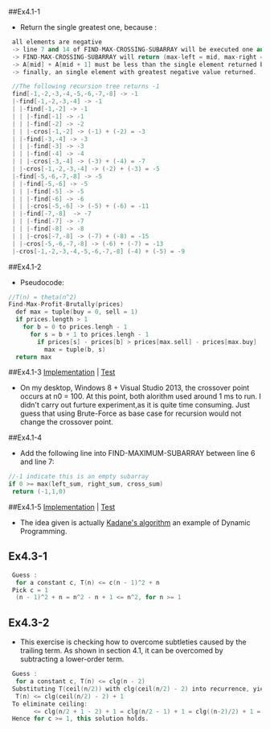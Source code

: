 ##Ex4.1-1
 * Return the single greatest one, because :
```cpp
 all elements are negative
 -> line 7 and 14 of FIND-MAX-CROSSING-SUBARRAY will be executed one and only one time
 -> FIND-MAX-CROSSING-SUBARRAY will return (max-left = mid, max-right = mid + 1, left-sum + right-sum = A[mid] + A[mid + 1])
 -> A[mid] + A[mid + 1] must be less than the single element returned by the same level FIND-MAXIMUM-SUBARRAY
 -> finally, an single element with greatest negative value returned.

 //The following recursion tree returns -1
 find[-1,-2,-3,-4,-5,-6,-7,-8] -> -1
 |-find[-1,-2,-3,-4] -> -1
 | |-find[-1,-2] -> -1
 | | |-find[-1] -> -1
 | | |-find[-2] -> -2
 | | |-cros[-1,-2] -> (-1) + (-2) = -3
 | |-find[-3,-4] -> -3
 | | |-find[-3] -> -3
 | | |-find[-4] -> -4
 | | |-cros[-3,-4] -> (-3) + (-4) = -7
 | |-cros[-1,-2,-3,-4] -> (-2) + (-3) = -5
 |-find[-5,-6,-7,-8] -> -5
 | |-find[-5,-6] -> -5
 | | |-find[-5] -> -5
 | | |-find[-6] -> -6
 | | |-cros[-5,-6] -> (-5) + (-6) = -11
 | |-find[-7,-8]  -> -7
 | | |-find[-7] -> -7
 | | |-find[-8] -> -8
 | | |-cros[-7,-8] -> (-7) + (-8) = -15
 | |-cros[-5,-6,-7,-8] -> (-6) + (-7) = -13
 |-cros[-1,-2,-3,-4,-5,-6,-7,-8] (-4) + (-5) = -9
```
 
##Ex4.1-2
  * Pseudocode:
```cpp
//T(n) = theta(n^2)
Find-Max-Profit-Brutally(prices)
  def max = tuple(buy = 0, sell = 1)
  if prices.length > 1
    for b = 0 to prices.lengh - 1
      for s = b + 1 to prices.lengh - 1
        if prices[s] - prices[b] > prices[max.sell] - prices[max.buy]
          max = tuple(b, s)
  return max
```

##Ex4.1-3 [Implementation](src/maximum_subarray.hpp#L10-L92) | [Test](src/maximum_subarray.hpp#L10-L92)
 * On my desktop, Windows 8 + Visual Studio 2013, the crossover point occurs at n0 = 100. At this point, both alorithm used around 1 ms to run. I didn't carry out furture experiment,as it is quite time consuming. Just guess that using Brute-Force as base case for recursion would not change the crossover point.

##Ex4.1-4
 * Add the following line into FIND-MAXIMUM-SUBARRAY between line 6 and line 7:
```cpp
//-1 indicate this is an empty subarray
if 0 >= max(left_sum, right_sum, cross_sum)
 return (-1,1,0)
```
##Ex4.1-5 [Implementation](src/maximum_subarray.hpp#L94-L115) | [Test](test/test_maximum_subarray.cpp#L135-L163)
 * The idea given is actually [Kadane's algorithm](http://en.wikipedia.org/wiki/Maximum_subarray_problem) an example of Dynamic Programming. 

## Ex4.3-1
```cpp
 Guess : 
  for a constant c, T(n) <= c(n - 1)^2 + n
 Pick c = 1
  (n - 1)^2 + n = n^2 - n + 1 <= n^2, for n >= 1 

```
## Ex4.3-2
 * This exercise is checking how to overcome subtleties caused by the trailing term. As shown in section 4.1, it can be overcomed by subtracting a lower-order term.
```cpp
 Guess :
  for a constant c, T(n) <= clg(n - 2)
 Substituting T(ceil(n/2)) with clg(ceil(n/2) - 2) into recurrence, yield:
  T(n) <= clg(ceil(n/2) - 2) + 1
 To eliminate ceiling:
       <= clg(n/2 + 1 - 2) + 1 = clg(n/2 - 1) + 1 = clg((n-2)/2) + 1 = clg(n-2) - c + 1
 Hence for c >= 1, this solution holds.
```
